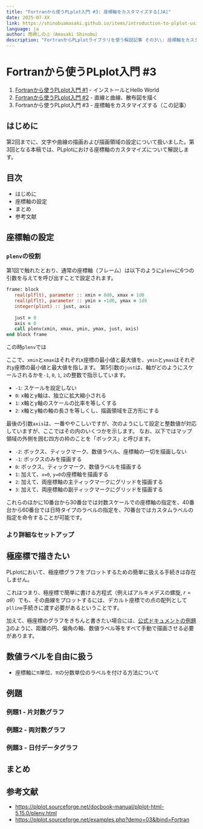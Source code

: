```yaml
---
title: "Fortranから使うPLplot入門 #3: 座標軸をカスタマイズする[JA]"
date: 2025-07-XX
link: https://shinobuamasaki.github.io/items/introduction-to-plplot-using-fortran-003.html
language: ja
author: 雨崎しのぶ（Amasaki Shinobu）
description: "FortranからPLplotライブラリを使う解説記事 その3\\: 座標軸をカスタマイズする"
---
```


# Fortranから使うPLplot入門 #3

1. [Fortranから使うPLplot入門 #1](https://qiita.com/amasaki203/items/1dbeb02a2adb7265654d) - インストールとHello World
2. [Fortranから使うPLplot入門 #2]() - 直線と曲線、散布図を描く
3. Fortranから使うPLplot入門 #3 - 座標軸をカスタマイズする（この記事）

## はじめに

第2回までに、文字や曲線の描画および描画領域の設定について扱いました。第3回となる本稿では、PLplotにおける座標軸のカスタマイズについて解説します。

## 目次

- はじめに
- 座標軸の設定
- まとめ
- 参考文献

## 座標軸の設定

### `plenv`の役割

第1回で触れたとおり、通常の座標軸（フレーム）は以下のように`plenv`に6つの引数を与えてを呼び出すことで設定されます。

```fortran
frame: block
   real(plflt), parameter :: xmin = 0d0, xmax = 1d0
   real(plflt), parameter :: ymin = -1d0, ymax = 1d0
   integer(plint) :: just, axis
   
   just = 0
   axis = 0
   call plenv(xmin, xmax, ymin, ymax, just, axis)
end block frame
```

この時`plenv`では

ここで、`xmin`と`xmax`はそれぞれx座標の最小値と最大値を、`ymin`と`ymax`はそれぞれy座標の最小値と最大値を指します。
第5引数の`just`は、軸がどのようにスケールされるかを`-1`, `0`, `1`, `2`の整数で指示しています。

- `-1`: スケールを設定しない
- `0`: x軸とy軸は、独立に拡大縮小される
- `1`: x軸とy軸のスケールの比率を等しくする
- `2`: x軸とy軸の軸の長さを等しくし、描画領域を正方形にする

最後の引数`axis`は、一番ややこしいですが、次のようにして設定と整数値が対応していますが、ここではその内のいくつかを示します。
なお、以下ではマップ領域の外側を囲む四方の枠のことを「ボックス」と呼びます。

- `-2`: ボックス、ティックマーク、数値ラベル、座標軸の一切を描画しない
- `-1`: ボックスのみを描画する
- `0`: ボックス、ティックマーク、数値ラベルを描画する
- `1`: 加えて、`x=0`, `y=0`の座標軸を描画する
- `2`: 加えて、両座標軸の主ティックマークにグリッドを描画する
- `3`: 加えて、両座標軸の副ティックマークにグリッドを描画する

これらのほかに10番台から30番台では対数スケールでの座標軸の指定を、40番台から60番台では日時タイプのラベルの指定を、70番台ではカスタムラベルの指定を命令することが可能です。


### より詳細なセットアップ

## 極座標で描きたい

PLplotにおいて、極座標グラフをプロットするための簡単に扱える手続きは存在しません。

これはつまり、極座標で簡単に書ける方程式（例えばアルキメデスの螺旋, $r = a\theta$）でも、その曲線をプロットするには、デカルト座標での点の配列として`plline`手続きに渡す必要があるということです。

加えて、極座標のグラフをきちんと書きたい場合には、[公式ドキュメントの例題3](https://plplot.sourceforge.net/examples.php?demo=03&lbind=Fortran)のように、距離の円、偏角の軸、数値ラベル等をすべて手動で描画させる必要があります。

## 数値ラベルを自由に扱う

- 座標軸にπ単位、πの分数単位のラベルを付ける方法について

## 例題

### 例題1 - 片対数グラフ

### 例題2 - 両対数グラフ

### 例題3 - 日付データグラフ

## まとめ



## 参考文献

- https://plplot.sourceforge.net/docbook-manual/plplot-html-5.15.0/plenv.html
- https://plplot.sourceforge.net/examples.php?demo=03&lbind=Fortran
